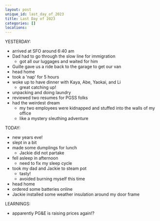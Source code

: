 ```yaml
---
layout: post
unique_id: last_day_of_2023
title: Last Day of 2023
categories: []
locations: 
---
```


YESTERDAY:
* arrived at SFO around 6:40 am
* Dad had to go through the slow line for immigration
  * got all our luggages and waited for him
* Guille gave us a ride back to the garage to get our van
* head home
* took a 'nap' for 5 hours
* woke up to have dinner with Kaya, Abe, Yaokai, and Li
  * great catching up!
* unpacking and doing laundry
* reviewed two resumes for PGSS folks
* had the weirdest dream
  * my two employees were kidnapped and stuffed into the walls of my office
  * like a mystery sleuthing adventure

TODAY:
* new years eve!
* slept in a bit
* made some dumplings for lunch
  * Jackie did not partake
* fell asleep in afternoon
  * need to fix my sleep cycle
* took my dad and Jackie to steam pot
  * tasty!
  * avoided burning myself this time
* head home
* ordered some batteries online
* Jackie installed some weather insulation around my door frame

LEARNINGS:
* apparently PG&E is raising prices again!?
